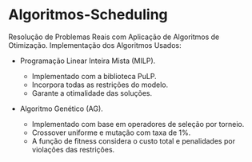 # Algoritmos-Scheduling
Resolução de Problemas Reais com Aplicação de Algoritmos de Otimização.
Implementação dos Algoritmos Usados:

- Programação Linear Inteira Mista (MILP).
    - Implementado com a biblioteca PuLP.
    - Incorpora todas as restrições do modelo.
    - Garante a otimalidade das soluções.

- Algoritmo Genético (AG). 
    - Implementado com base em operadores de seleção por torneio.
    - Crossover uniforme e mutação com taxa de 1%. 
    - A função de fitness considera o custo total e penalidades por violações das restrições.
